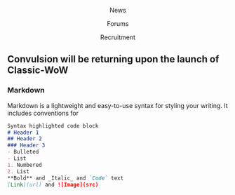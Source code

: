 <!DOCTYPE html>
<html>
    <head>
        <div id="Tabs" align="center">
            <p> News </p>
            <p> Forums </p>
            <p> Recruitment </p>
        </div>
    </head>

## Convulsion will be returning upon the launch of Classic-WoW

### Markdown

Markdown is a lightweight and easy-to-use syntax for styling your writing. It includes conventions for

```markdown
Syntax highlighted code block
# Header 1
## Header 2
### Header 3
- Bulleted
- List
1. Numbered
2. List
**Bold** and _Italic_ and `Code` text
[Link](url) and ![Image](src)
```
</html>
